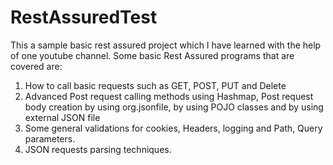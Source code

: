# RestAssuredTest
This a sample basic rest assured project which I have learned with the help of one youtube channel.
Some basic Rest Assured programs that are covered are:
1) How to call basic requests such as GET, POST, PUT and Delete
2) Advanced Post request calling methods using Hashmap, Post request body creation by using org.jsonfile, by using POJO classes and by using external JSON file
3) Some general validations for cookies, Headers, logging and Path, Query parameters.
4) JSON requests parsing techniques.
